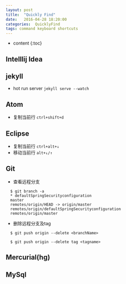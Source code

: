 ```yaml
---
layout: post
title:  "Quickly Find"
date:   2016-04-28 18:20:00
categories:  QuicklyFind
tags: command keyboard shortcuts
---
```

* content
{:toc}  

## Intelllij Idea  

## jekyll  

* hot run server  `jekyll serve --watch`

## Atom

* 复制当前行  `ctrl+shift+d`  

## Eclipse  

* 复制当前行 `ctrl+alt+↓`  
* 移动当前行 `alt+↓/↑`

## Git  

* 查看远程分支  

```
  $ git branch -a  
  * defaultSpringSecurityconfiguration
  master
  remotes/origin/HEAD -> origin/master
  remotes/origin/defaultSpringSecurityconfiguration
  remotes/origin/master
```  

* 删除远程分支及tag

```
  $ git push origin --delete <branchName>
```  

```
  $ git push origin --delete tag <tagname>
```


## Mercurial(hg)

## MySql
